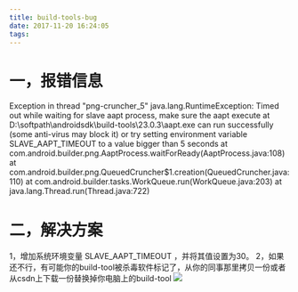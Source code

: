 ```yaml
---
title: build-tools-bug
date: 2017-11-20 16:24:05
tags:
---
```


# 一，报错信息
Exception in thread "png-cruncher_5" java.lang.RuntimeException: 
Timed out while waiting for slave aapt process, make sure the aapt execute at D:\softpath\androidsdk\build-tools\23.0.3\aapt.exe can run successfully (some anti-virus may block it) 
or try setting environment variable SLAVE_AAPT_TIMEOUT to a value bigger than 5 seconds at com.android.builder.png.AaptProcess.waitForReady(AaptProcess.java:108) at com.android.builder.png.QueuedCruncher$1.creation(QueuedCruncher.java:110) at com.android.builder.tasks.WorkQueue.run(WorkQueue.java:203) at java.lang.Thread.run(Thread.java:722)


# 二，解决方案
1，增加系统环境变量 SLAVE_AAPT_TIMEOUT ，并将其值设置为30。
2，如果还不行，有可能你的build-tool被杀毒软件标记了，从你的同事那里拷贝一份或者从csdn上下载一份替换掉你电脑上的build-tool
![](http://ov4zbm8w2.bkt.clouddn.com/android/bugs/build-tools.png)


 

